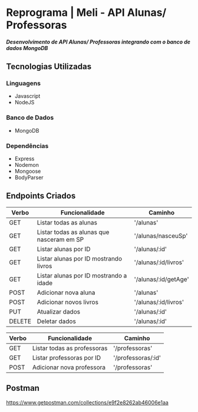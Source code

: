 # Reprograma | Meli - API Alunas/ Professoras
##### Desenvolvimento de API Alunas/ Professoras integrando com o banco de dados MongoDB

## Tecnologias Utilizadas
### Linguagens
- Javascript<br>
- NodeJS<br>

### Banco de Dados
- MongoDB<br>

### Dependências
- Express<br>
- Nodemon<br>
- Mongoose<br>
- BodyParser<br>


## Endpoints Criados

<table>
<thead>
<th>Verbo</th>
<th>Funcionalidade</th>
<th>Caminho</th>
</thead>
<tbody>
<tr>
<td>GET</td>
<td>Listar todas as alunas</td>
<td>'/alunas'
</tr>

<tr>
<td>GET</td>
<td>Listar todas as alunas que nasceram em SP</td>
<td>'/alunas/nasceuSp'</td>
</tr>

<tr>
<td>GET</td>
<td>Listar alunas por ID</td>
<td>'/alunas/:id'</td>
</tr>

<tr>
<td>GET</td>
<td>Listar alunas por ID mostrando livros</td>
<td>'/alunas/:id/livros'</td>
</tr>

<tr>
<td>GET</td>
<td>Listar alunas por ID mostrando a idade</td>
<td>'/alunas/:id/getAge'</td>
</tr>

<tr>
<td>POST</td>
<td>Adicionar nova aluna</td>
<td>'/alunas'</td>
</tr>

<tr>
<td>POST</td>
<td>Adicionar novos livros</td>
<td>'/alunas/:id/livros'</td>
</tr>

<tr>
<td>PUT</td>
<td>Atualizar dados</td>
<td>'/alunas/:id'</td>
</tr>

<tr>
<td>DELETE</td>
<td>Deletar dados</td>
<td>'/alunas/:id'</td>
</tr>
</table>


<table>
<thead>
<th>Verbo</th>
<th>Funcionalidade</th>
<th>Caminho</th>
</thead>
<tbody>
<tr>
<td>GET</td>
<td>Listar todas as professoras</td>
<td>'/professoras'
</tr>

<tr>
<td>GET</td>
<td>Listar professoras por ID</td>
<td>'/professoras/:id'</td>
</tr>

<tr>
<td>POST</td>
<td>Adicionar nova professora</td>
<td>'/professoras'</td>
</tr>
</table>

## Postman

https://www.getpostman.com/collections/e9f2e8262ab46006e1aa
